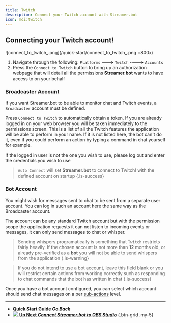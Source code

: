```yaml
---
title: Twitch
description: Connect your Twitch account with Streamer.bot
icon: mdi:twitch
---
```


## Connecting your Twitch account!
![connect_to_twitch_.png](/quick-start/connect_to_twitch_.png =800x)
1. Navigate through the following: `Platforms` ---> `Twitch` ----> `Accounts`
2. Press the `Connect to Twitch` button to bring up an authorization webpage that will detail all the permissions **Streamer.bot** wants to have access to on your behalf

### Broadcaster Account

If you want Streamer.bot to be able to monitor chat and Twitch events, a `Broadcaster` account must be defined.

Press `Connect to Twitch` to automatically obtain a token. If you are already logged in on your web browser you will be taken immediately to the permissions screen. This is a list of all the Twitch features the application will be able to perform in your name. If it is not listed here, the bot can't do it, even if you could perform an action by typing a command in chat yourself for example.

If the logged in user is not the one you wish to use, please log out and enter the credentials you wish to use

> `Auto Connect` will set **Streamer.bot** to connect to Twitch! with the defined account on startup
{.is-success}

### Bot Account

You might wish for messages sent to chat to be sent from a separate user account. You can log in such an account here the same way as the Broadcaster account.

The account can be any standard Twitch account but with the permission scope the application requests it can not listen to incoming events or messages, it can only send messages to chat or whisper.

> Sending whispers programatically is something that `Twitch` restricts fairly heavily.
If the chosen account is not more than **12** months old, or already pre-verified as a **bot** you will not be able to send whispers from the application
{.is-warning}

> If you do not intend to use a bot account, leave this field blank or you will restrict certain actions from working correctly such as responding to chat commands that the bot has written in chat
{.is-success}

Once you have a bot account configured, you can select which account should send chat messages on a per [sub-actions](/Sub-Actions#main) level.

---

- [<i class="mdi mdi-chevron-left"></i> **Quick Start Guide *Go Back***](/Quick-Start)
- [<img src="https://streamer.bot/img/integrations/obs.svg" /> **Up Next *Connect Streamer.bot to OBS Studio***](/Quick-Start/OBS)
{.btn-grid .my-5}